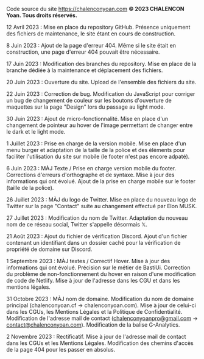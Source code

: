 Code source du site https://chalenconyoan.com
**© 2023 CHALENCON Yoan. Tous droits réservés.**

12 Avril 2023 : Mise en place du repository GitHub.
Présence uniquement des fichiers de maintenance, le site étant en cours de construction.

8 Juin 2023 : Ajout de la page d'erreur 404.
Même si le site était en construction, une page d'erreur 404 pouvait être nécessaire.

17 Juin 2023 : Modification des branches du repository.
Mise en place de la branche dédiée à la maintenance et déplacement des fichiers.

20 Juin 2023 : Ouverture du site.
Upload de l'ensemble des fichiers du site.

22 Juin 2023 : Correction de bug.
Modification du JavaScript pour corriger un bug de changement de couleur sur les boutons d'ouverture de maquettes sur la page "Design" lors du passage au light mode.

30 Juin 2023 : Ajout de micro-fonctionnalité.
Mise en place d'un changement de pointeur au hover de l'image permettant de changer entre le dark et le light mode.

1 Juillet 2023 : Prise en charge de la version mobile.
Mise en place d'un menu burger et adaptation de la taille de la police et des éléments pour faciliter l'utilisation du site sur mobile (le footer n'est pas encore adpaté).

6 Juin 2023 : MÀJ Texte / Prise en charge version mobile du footer.
Corrections d'erreurs d'orthographe et de syntaxe. Mise à jour des informations qui ont évolué. Ajout de la prise en charge mobile sur le footer (taille de la police).

26 Juillet 2023 : MÀJ du logo de Twitter.
Mise en place du nouveau logo de Twitter sur la page "Contact" suite au changement effectué par Elon MUSK.

27 Juillet 2023 : Modification du nom de Twitter.
Adaptation du nouveau nom de ce réseau social, Twitter s'appelle désormais 𝕏.

21 Août 2023 : Ajout du fichier de vérification Discord.
Ajout d'un fichier contenant un identifiant dans un dossier caché pour la vérification de propriété de domaine sur Discord.

1 Septembre 2023 : MÀJ textes / Correctif Hover.
Mise à jour des informations qui ont évolué. Précision sur le métier de BastiUi. Correction du problème de non-fonctionnement du hover en raison d'une modification de code de Netlify. Mise à jour de l'adresse dans les CGU et dans les mentions légales.

31 Octobre 2023 : MÀJ nom de domaine.
Modification du nom de domaine principal (chalenconyoan.cf -> chalenconyoan.com). Mise à jour de celui-ci dans les CGUs, les Mentions Légales et la Politique de Confidentialité.
Modification de l'adresse mail de contact (chalenconyoanpro@gmail.com -> contact@chalenconyoan.com).
Modification de la balise G-Analytics.

2 Novembre 2023 : Rectificatif.
Mise à jour de l'adresse mail de contact dans les CGUs et les Mentions Légales.
Modification des chemins d'accès de la page 404 pour les passer en absolus.
